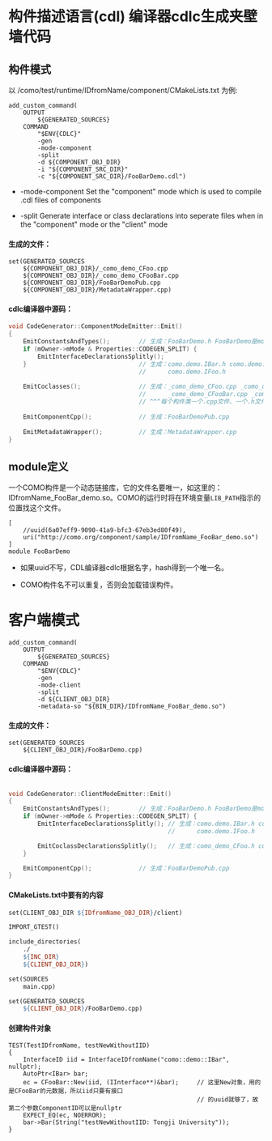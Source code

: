 # 构件描述语言(cdl) 编译器cdlc生成夹壁墙代码



## 构件模式

以 /como/test/runtime/IDfromName/component/CMakeLists.txt 为例:

```
add_custom_command(
    OUTPUT
        ${GENERATED_SOURCES}
    COMMAND
        "$ENV{CDLC}"
        -gen
        -mode-component
        -split
        -d ${COMPONENT_OBJ_DIR}
        -i "${COMPONENT_SRC_DIR}"
        -c "${COMPONENT_SRC_DIR}/FooBarDemo.cdl")

```

- -mode-component          Set the "component" mode which is used to compile .cdl files of components

- -split    Generate interface or class declarations into seperate files when in the "component" mode or the "client" mode

#### 生成的文件：

```
set(GENERATED_SOURCES
    ${COMPONENT_OBJ_DIR}/_como_demo_CFoo.cpp
    ${COMPONENT_OBJ_DIR}/_como_demo_CFooBar.cpp
    ${COMPONENT_OBJ_DIR}/FooBarDemoPub.cpp
    ${COMPONENT_OBJ_DIR}/MetadataWrapper.cpp)
```



#### cdlc编译器中源码：

```cpp
void CodeGenerator::ComponentModeEmitter::Emit()
{
    EmitConstantsAndTypes();		// 生成：FooBarDemo.h FooBarDemo是module名字
    if (mOwner->mMode & Properties::CODEGEN_SPLIT) {
        EmitInterfaceDeclarationsSplitly();	
    }								// 生成：como.demo.IBar.h como.demo.ICFooBarClassObject.h
    								//		como.demo.IFoo.h
    
    EmitCoclasses();				// 生成：_como_demo_CFoo.cpp _como_demo_CFoo.h 
    								//		_como_demo_CFooBar.cpp _como_demo_CFooBar.h
    								// ^^^每个构件类一个.cpp文件、一个.h文件
    
    EmitComponentCpp();				// 生成：FooBarDemoPub.cpp
    
    EmitMetadataWrapper();			// 生成：MetadataWrapper.cpp
}
```



## module定义

一个COMO构件是一个动态链接库，它的文件名要唯一，如这里的：IDfromName_FooBar_demo.so。COMO的运行时将在环境变量`LIB_PATH`指示的位置找这个文件。

```
[
    //uuid(6a07eff9-9090-41a9-bfc3-67eb3ed80f49),
    uri("http://como.org/component/sample/IDfromName_FooBar_demo.so")
]
module FooBarDemo
```

- 如果uuid不写，CDL编译器cdlc根据名字，hash得到一个唯一名。

- COMO构件名不可以重复，否则会加载错误构件。



# 客户端模式

```
add_custom_command(
    OUTPUT
        ${GENERATED_SOURCES}
    COMMAND
        "$ENV{CDLC}"
        -gen
        -mode-client
        -split
        -d ${CLIENT_OBJ_DIR}
        -metadata-so "${BIN_DIR}/IDfromName_FooBar_demo.so")
```

#### 生成的文件：

```
set(GENERATED_SOURCES
    ${CLIENT_OBJ_DIR}/FooBarDemo.cpp)
```



#### cdlc编译器中源码：

```cpp

void CodeGenerator::ClientModeEmitter::Emit()
{
    EmitConstantsAndTypes();		// 生成：FooBarDemo.h FooBarDemo是module名字
    if (mOwner->mMode & Properties::CODEGEN_SPLIT) {
        EmitInterfaceDeclarationsSplitly();	// 生成：como.demo.IBar.h como.demo.ICFooBarClassObject.h
    										//		como.demo.IFoo.h

		EmitCoclassDeclarationsSplitly();	// 生成：como_demo_CFoo.h como_demo_CFooBar.h
    }

	EmitComponentCpp();				// 生成：FooBarDemoPub.cpp
}

```



#### CMakeLists.txt中要有的内容

```makefile
set(CLIENT_OBJ_DIR ${IDfromName_OBJ_DIR}/client)

IMPORT_GTEST()

include_directories(
    ./
    ${INC_DIR}
    ${CLIENT_OBJ_DIR})

set(SOURCES
    main.cpp)

set(GENERATED_SOURCES
    ${CLIENT_OBJ_DIR}/FooBarDemo.cpp)
```



#### 创建构件对象

```
TEST(TestIDfromName, testNewWithoutIID)
{
    InterfaceID iid = InterfaceIDfromName("como::demo::IBar", nullptr);
    AutoPtr<IBar> bar;
    ec = CFooBar::New(iid, (IInterface**)&bar);		// 这里New对象，用的是CFooBar的元数据，所以iid只要有接口
    												// 的uuid就够了，故第二个参数ComponentID可以是nullptr
    EXPECT_EQ(ec, NOERROR);
    bar->Bar(String("testNewWithoutIID: Tongji University"));
}

```

